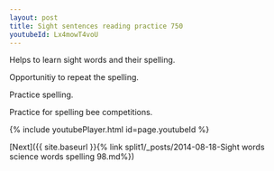 ```yaml
---
layout: post
title: Sight sentences reading practice 750
youtubeId: Lx4mowT4voU
---
```

 
 
Helps to learn sight words and their spelling.

Opportunitiy to repeat the spelling. 

Practice spelling. 
 
Practice for spelling bee competitions. 
 
{% include youtubePlayer.html id=page.youtubeId %}
 
 

[Next]({{ site.baseurl }}{% link  split1/_posts/2014-08-18-Sight words science words spelling 98.md%})
 
